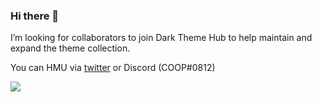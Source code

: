 ### Hi there 👋

I’m looking for collaborators to join Dark Theme Hub to help maintain and expand the theme collection.

You can HMU via [twitter](https://twitter.com/ItsSnazzie) or Discord (COOP#0812)

<img src="https://i.gyazo.com/1dd34027bcc3a4e2a9b8d2b19bba78b9.png"/>
